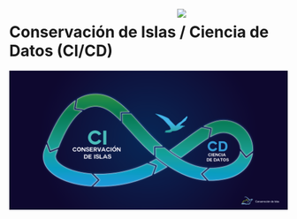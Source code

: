 <a href="https://www.islas.org.mx/"><img src="https://www.islas.org.mx/img/logo.svg" align="right" width="200" /></a>

# Conservación de Islas / Ciencia de Datos (CI/CD)

![banner](profile/banner_ci-cd.png)
<!--

**Here are some ideas to get you started:**

🙋‍♀️ A short introduction - what is your organization all about?
🌈 Contribution guidelines - how can the community get involved?
👩‍💻 Useful resources - where can the community find your docs? Is there anything else the community should know?
🍿 Fun facts - what does your team eat for breakfast?
🧙 Remember, you can do mighty things with the power of [Markdown](https://docs.github.com/github/writing-on-github/getting-started-with-writing-and-formatting-on-github/basic-writing-and-formatting-syntax)
-->
